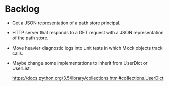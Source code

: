 Backlog
=======

-   Get a JSON representation of a path store principal.

-   HTTP server that responds to a GET request with a JSON representation of the
    path store.

-   Move heavier diagnostic logs into unit tests in which Mock objects track
    calls.

-   Maybe change some implementations to inherit from UserDict or UserList.

    https://docs.python.org/3.5/library/collections.html#collections.UserDict
